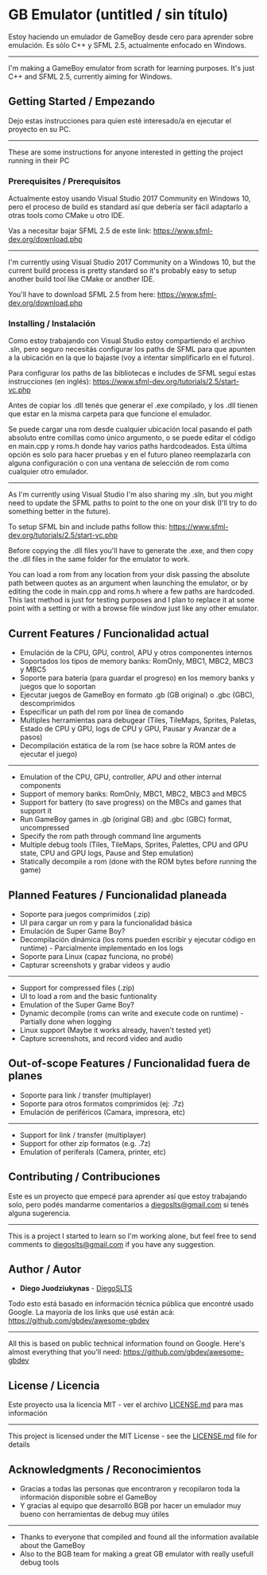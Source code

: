# GB Emulator (untitled / sin título)

Estoy haciendo un emulador de GameBoy desde cero para aprender sobre emulación. Es sólo C++ y SFML 2.5, actualmente enfocado en Windows.

----

I'm making a GameBoy emulator from scrath for learning purposes. It's just C++ and SFML 2.5, currently aiming for Windows.

## Getting Started / Empezando

Dejo estas instrucciones para quien esté interesado/a en ejecutar el proyecto en su PC.

----

These are some instructions for anyone interested in getting the project running in their PC

### Prerequisites / Prerequisitos

Actualmente estoy usando Visual Studio 2017 Community en Windows 10, pero el proceso de build es standard así que debería ser fácil adaptarlo a otras tools como CMake u otro IDE.

Vas a necesitar bajar SFML 2.5 de este link: https://www.sfml-dev.org/download.php

----

I'm currently using Visual Studio 2017 Community on a Windows 10, but the current build process is pretty standard so it's probably easy to setup another build tool like CMake or another IDE.

You'll have to download SFML 2.5 from here: https://www.sfml-dev.org/download.php

### Installing / Instalación

Como estoy trabajando con Visual Studio estoy compartiendo el archivo .sln, pero seguro necesitás configurar los paths de SFML para que apunten a la ubicación en la que lo bajaste (voy a intentar simplificarlo en el futuro).

Para configurar los paths de las bibliotecas e includes de SFML seguí estas instrucciones (en inglés): https://www.sfml-dev.org/tutorials/2.5/start-vc.php

Antes de copiar los .dll tenés que generar el .exe compilado, y los .dll tienen que estar en la misma carpeta para que funcione el emulador.

Se puede cargar una rom desde cualquier ubicación local pasando el path absoluto entre comillas como único argumento, o se puede editar el código en main.cpp y roms.h donde hay varios paths hardcodeados. Esta última opción es solo para hacer pruebas y en el futuro planeo reemplazarla con alguna configuración o con una ventana de selección de rom como cualquier otro emulador.

----

As I'm currently using Visual Studio I'm also sharing my .sln, but you might need to update the SFML paths to point to the one on your disk (I'll try to do something better in the future).

To setup SFML bin and include paths follow this: https://www.sfml-dev.org/tutorials/2.5/start-vc.php

Before copying the .dll files you'll have to generate the .exe, and then copy the .dll files in the same folder for the emulator to work.

You can load a rom from any location from your disk passing the absolute path between quotes as an argument when launching the emulator, or by editing the code in main.cpp and roms.h where a few paths are hardcoded. This last method is just for testing purposes and I plan to replace it at some point with a setting or with a browse file window just like any other emulator.

## Current Features / Funcionalidad actual

* Emulación de la CPU, GPU, control, APU y otros componentes internos
* Soportados los tipos de memory banks: RomOnly, MBC1, MBC2, MBC3 y MBC5
* Soporte para batería (para guardar el progreso) en los memory banks y juegos que lo soportan
* Ejecutar juegos de GameBoy en formato .gb (GB original) o .gbc (GBC), descomprimidos
* Especificar un path del rom por línea de comando
* Multiples herramientas para debugear (Tiles, TileMaps, Sprites, Paletas, Estado de CPU y GPU, logs de CPU y GPU, Pausar y Avanzar de a pasos)
* Decompilación estática de la rom (se hace sobre la ROM antes de ejecutar el juego)

----

* Emulation of the CPU, GPU, controller, APU and other internal components
* Support of memory banks: RomOnly, MBC1, MBC2, MBC3 and MBC5
* Support for battery (to save progress) on the MBCs and games that support it
* Run GameBoy games in .gb (original GB) and .gbc (GBC) format, uncompressed
* Specify the rom path through command line arguments
* Multiple debug tools (Tiles, TileMaps, Sprites, Palettes, CPU and GPU state, CPU and GPU logs, Pause and Step emulation)
* Statically decompile a rom (done with the ROM bytes before running the game)

## Planned Features / Funcionalidad planeada

* Soporte para juegos comprimidos (.zip)
* UI para cargar un rom y para la funcionalidad básica
* Emulación de Super Game Boy?
* Decompilación dinámica (los roms pueden escribir y ejecutar código en runtime) - Parcialmente implementado en los logs
* Soporte para Linux (capaz funciona, no probé)
* Capturar screenshots y grabar videos y audio

----

* Support for compressed files (.zip)
* UI to load a rom and the basic funtionality
* Emulation of the Super Game Boy?
* Dynamic decompile (roms can write and execute code on runtime) - Partially done when logging
* Linux support (Maybe it works already, haven't tested yet)
* Capture screenshots, and record video and audio

## Out-of-scope Features / Funcionalidad fuera de planes

* Soporte para link / transfer (multiplayer)
* Soporte para otros formatos comprimidos (ej: .7z)
* Emulación de periféricos (Camara, impresora, etc)

----

* Support for link / transfer (multiplayer)
* Support for other zip formatos (e.g. .7z)
* Emulation of periferals (Camera, printer, etc)

## Contributing / Contribuciones

Este es un proyecto que empecé para aprender así que estoy trabajando solo, pero podés mandarme comentarios a diegoslts@gmail.com si tenés alguna sugerencia.

----

This is a project I started to learn so I'm working alone, but feel free to send comments to diegoslts@gmail.com if you have any suggestion.

## Author / Autor

* **Diego Juodziukynas** - [DiegoSLTS](https://github.com/DiegoSLTS)

Todo esto está basado en información técnica pública que encontré usado Google. La mayoría de los links que usé están acá: https://github.com/gbdev/awesome-gbdev

----

All this is based on public technical information found on Google. Here's almost everything that you'll need: https://github.com/gbdev/awesome-gbdev

## License / Licencia

Este proyecto usa la licencia MIT - ver el archivo [LICENSE.md](LICENSE.md) para mas información

----

This project is licensed under the MIT License - see the [LICENSE.md](LICENSE.md) file for details

## Acknowledgments / Reconocimientos

* Gracias a todas las personas que encontraron y recopilaron toda la información disponible sobre el GameBoy
* Y gracias al equipo que desarrolló BGB por hacer un emulador muy bueno con herramientas de debug muy útiles

----

* Thanks to everyone that compiled and found all the information available about the GameBoy
* Also to the BGB team for making a great GB emulator with really usefull debug tools

